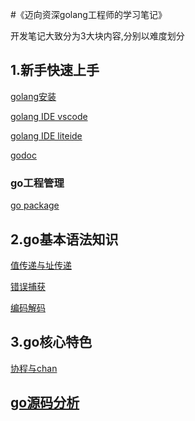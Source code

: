 #《迈向资深golang工程师的学习笔记》



开发笔记大致分为3大块内容,分别以难度划分

## 1.新手快速上手
[golang安装](https://github.com/golangdeveloper/golang-note/blob/master/golang_linux_install.md)

[golang IDE vscode](https://github.com/golangdeveloper/golang-note/blob/master/go_vscode.md)

[golang IDE liteide](https://github.com/golangdeveloper/golang-note/blob/master/liteide_go.md)

[godoc](https://github.com/golangdeveloper/golang-note/blob/master/gotools.md)



### go工程管理
[go package](https://github.com/golangdeveloper/golang-note/blob/master/go_package.md)
## 2.go基本语法知识


[值传递与址传递](/基本语言知识/值与址)

[错误捕获](/基本语言知识/错误捕获)

[编码解码](/常用包/编码解码)

## 3.go核心特色

[协程与chan](/基本语言知识/chan与goroutine)

## [go源码分析](/go源码分析)

